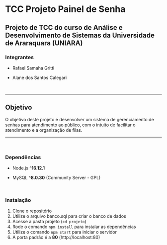# TCC Projeto Painel de Senha

## Projeto de TCC do curso de Análise e Desenvolvimento de Sistemas da Universidade de Araraquara (UNIARA)

### Integrantes
- Rafael Samaha Gritti
- Alane dos Santos Calegari

  &nbsp;

---
## Objetivo
O objetivo deste projeto é desenvolver um sistema de gerenciamento de senhas para atendimento ao público, com o intuito de facilitar o atendimento e a organização de filas.

---

&nbsp;

### Dependências
- Node.js ^**16.12.1**
- MySQL ^**8.0.30** (Community Server - GPL)

  &nbsp;

### Instalação
1. Clone o repositório
2. Utilize o arquivo banco.sql para criar o banco de dados
3. Acesse a pasta projeto (`cd projeto`)
4. Rode o comando `npm install` para instalar as dependências
5. Utilize o comando `npm start` para iniciar o servidor
6. A porta padrão é a **80** (http://localhost:80)
